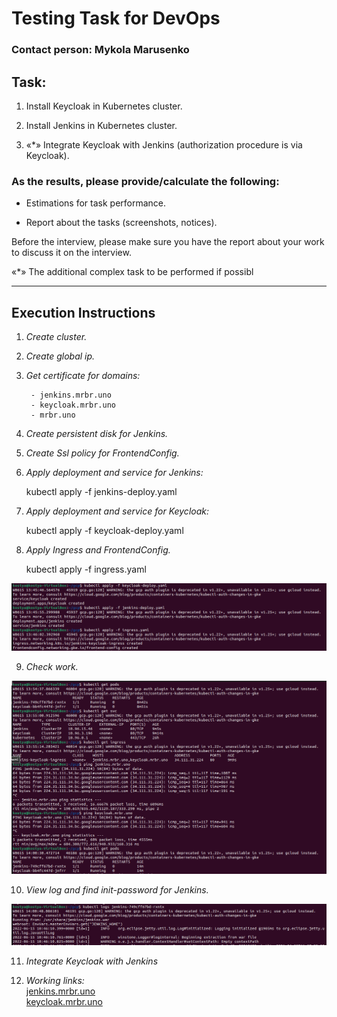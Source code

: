 # Testing Task for DevOps

### Contact person: Mykola Marusenko

## Task:

1. Install Keycloak in Kubernetes cluster.

2. Install Jenkins in Kubernetes cluster.

3. «*» Integrate Keycloak with Jenkins (authorization procedure is via Keycloak).

### As the results, please provide/calculate the following:

- Estimations for task performance.

- Report about the tasks (screenshots, notices).

Before the interview, please make sure you have the report about your work to discuss it on the interview.

«*» The additional complex task to be performed if possibl

***

## Execution Instructions

1. *Create cluster.* 

2. *Create global ip.*

3. *Get certificate for domains:*

        - jenkins.mrbr.uno
        - keycloak.mrbr.uno
        - mrbr.uno

4. *Create persistent disk for Jenkins.*

5. *Create Ssl policy for FrontendConfig.*

6. *Apply deployment and service for Jenkins:*

    kubectl apply -f jenkins-deploy.yaml

7. *Apply deployment and service for Keycloak:*

    kubectl apply -f keycloak-deploy.yaml

8. *Apply Ingress and FrontendConfig.*

    kubectl apply -f ingress.yaml
  
![1](screenshots/1.png)  

9. *Check work.* 
  
![2](screenshots/2.png)   

10. *View log and find init-password for Jenkins.*   

![3](screenshots/3.png)   

11. *Integrate Keycloak with Jenkins*

12. *Working links:*   
[jenkins.mrbr.uno](jenkins.mrbr.uno)   
[keycloak.mrbr.uno](keycloak.mrbr.uno)   
